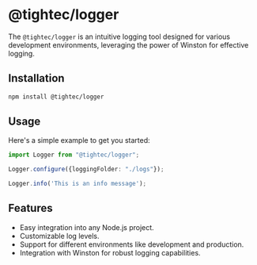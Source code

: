 # @tightec/logger

The `@tightec/logger` is an intuitive logging tool designed for various development environments, leveraging the power of Winston for effective logging.

## Installation

```bash
npm install @tightec/logger
```

## Usage

Here's a simple example to get you started:

```ts
import Logger from "@tightec/logger";

Logger.configure({loggingFolder: "./logs"});

Logger.info('This is an info message');
```

## Features

- Easy integration into any Node.js project.
- Customizable log levels.
- Support for different environments like development and production.
- Integration with Winston for robust logging capabilities.



